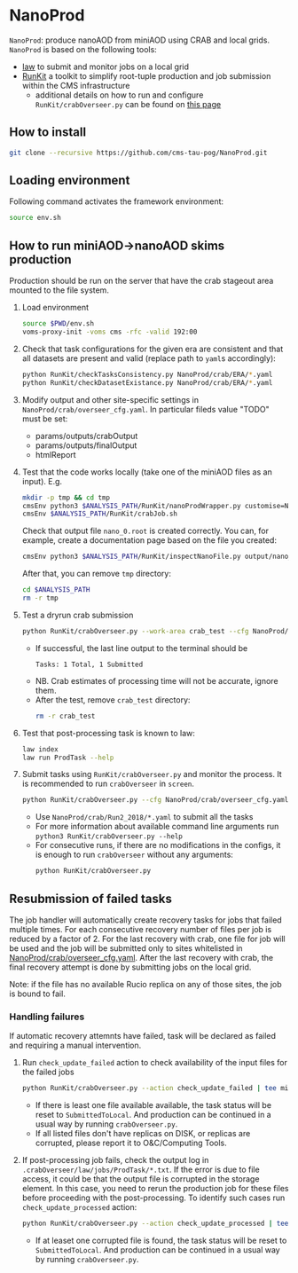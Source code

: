 # NanoProd

`NanoProd`: produce nanoAOD from miniAOD using CRAB and local grids.
`NanoProd` is based on the following tools:
- [law](https://github.com/riga/law) to submit and monitor jobs on a local grid
- [RunKit](https://github.com/kandrosov/RunKit) a toolkit to simplify root-tuple production and job submission within the CMS infrastructure
  - additional details on how to run and configure `RunKit/crabOverseer.py` can be found on [this page](https://kandrosov.github.io/RunKit/crabOverseer/)

## How to install
```sh
git clone --recursive https://github.com/cms-tau-pog/NanoProd.git
```

## Loading environment
Following command activates the framework environment:
```sh
source env.sh
```
## How to run miniAOD->nanoAOD skims production

Production should be run on the server that have the crab stageout area mounted to the file system.

1. Load environment
   ```sh
   source $PWD/env.sh
   voms-proxy-init -voms cms -rfc -valid 192:00
   ```

1. Check that task configurations for the given era are consistent and that all datasets are present and valid (replace path to `yaml`s accordingly):
   ```sh
   python RunKit/checkTasksConsistency.py NanoProd/crab/ERA/*.yaml
   python RunKit/checkDatasetExistance.py NanoProd/crab/ERA/*.yaml
   ```
1. Modify output and other site-specific settings in `NanoProd/crab/overseer_cfg.yaml`. In particular fileds value "TODO" must be set:
   - params/outputs/crabOutput
   - params/outputs/finalOutput
   - htmlReport

1. Test that the code works locally (take one of the miniAOD files as an input). E.g.
   ```sh
   mkdir -p tmp && cd tmp
   cmsEnv python3 $ANALYSIS_PATH/RunKit/nanoProdWrapper.py customise=NanoProd/NanoProd/customize.customize maxEvents=100 sampleType=mc era=Run2_2018 inputFiles=file:/eos/cms/store/group/phys_tau/kandroso/miniAOD_UL18/TTToSemiLeptonic.root writePSet=True 'output=nano.root;./output;../NanoProd/config/skim_htt.yaml;skim;skim_failed'
   cmsEnv $ANALYSIS_PATH/RunKit/crabJob.sh
   ```
   Check that output file `nano_0.root` is created correctly.
   You can, for example, create a documentation page based on the file you created:
   ```sh
   cmsEnv python3 $ANALYSIS_PATH/RunKit/inspectNanoFile.py output/nano_0.root -d content.html -s size.html
   ```
   After that, you can remove `tmp` directory:
   ```sh
   cd $ANALYSIS_PATH
   rm -r tmp
   ```

1. Test a dryrun crab submission
   ```sh
   python RunKit/crabOverseer.py --work-area crab_test --cfg NanoProd/crab/overseer_cfg.yaml --no-loop NanoProd/crab/crab_test.yaml
   ```
   - If successful, the last line output to the terminal should be
     ```
     Tasks: 1 Total, 1 Submitted
     ```
   - NB. Crab estimates of processing time will not be accurate, ignore them.
   - After the test, remove `crab_test` directory:
     ```sh
     rm -r crab_test
     ```

1. Test that post-processing task is known to law:
   ```sh
   law index
   law run ProdTask --help
   ```

1. Submit tasks using `RunKit/crabOverseer.py` and monitor the process.
   It is recommended to run `crabOverseer` in `screen`.
   ```sh
   python RunKit/crabOverseer.py --cfg NanoProd/crab/overseer_cfg.yaml NanoProd/crab/Run2_2018/FILE1.yaml NanoProd/crab/Run2_2018/FILE2.yaml ...
   ```
   - Use `NanoProd/crab/Run2_2018/*.yaml` to submit all the tasks
   - For more information about available command line arguments run `python3 RunKit/crabOverseer.py --help`
   - For consecutive runs, if there are no modifications in the configs, it is enough to run `crabOverseer` without any arguments:
     ```sh
     python RunKit/crabOverseer.py
     ```

## Resubmission of failed tasks

The job handler will automatically create recovery tasks for jobs that failed multiple times.
For each consecutive recovery number of files per job is reduced by a factor of 2.
For the last recovery with crab, one file for job will be used and the job will be submitted only to sites whitelisted in [NanoProd/crab/overseer_cfg.yaml](https://github.com/cms-tau-pog/NanoProd/blob/main/NanoProd/crab/overseer_cfg.yaml).
After the last recovery with crab, the final recovery attempt is done by submitting jobs on the local grid.

Note: if the file has no available Rucio replica on any of those sites, the job is bound to fail.

### Handling failures

If automatic recovery attemnts have failed, task will be declared as failed and requiring a manual intervention.

1. Run `check_update_failed` action to check availability of the input files for the failed jobs
   ```sh
   python RunKit/crabOverseer.py --action check_update_failed | tee missing_files.txt
   ```
   - If there is least one file available available, the task status will be reset to `SubmittedToLocal`. And production can be continued in a usual way by running `crabOverseer.py`.
   - If all listed files don't have replicas on DISK, or replicas are corrupted, please report it to O&C/Computing Tools.

1. If post-processing job fails, check the output log in `.crabOverseer/law/jobs/ProdTask/*.txt`. If the error is due to file access, it could be that the output file is corrupted in the storage element. In this case, you need to rerun the production job for these files before proceeding with the post-processing. To identify such cases run `check_update_processed` action:
   ```sh
   python RunKit/crabOverseer.py --action check_update_processed | tee output_file_status.txt
   ```
   - If at leaset one corrupted file is found, the task status will be reset to `SubmittedToLocal`. And production can be continued in a usual way by running `crabOverseer.py`.
